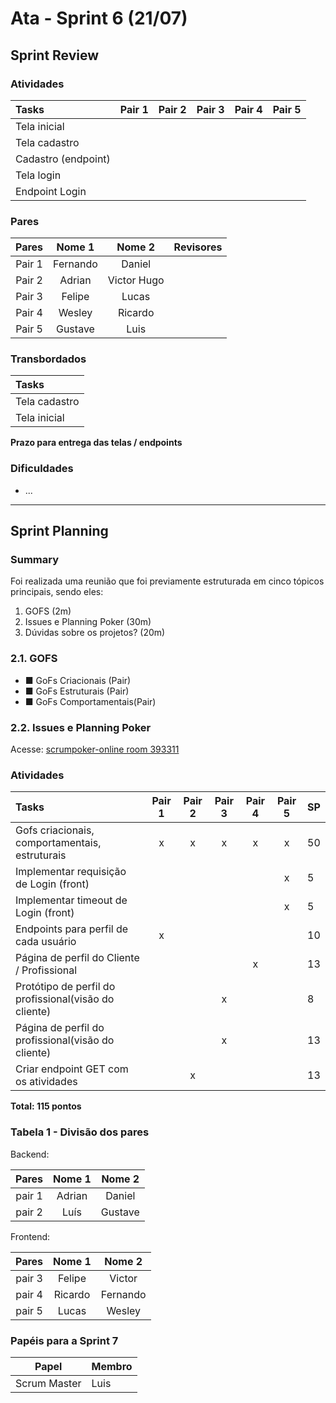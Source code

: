 # Ata - Sprint 6 (21/07)

## Sprint Review

### Atividades 

| Tasks                                  | Pair 1 | Pair 2 | Pair 3 | Pair 4 | Pair 5 |
| :------------------------------------- | :----: | :----: | :----: | :----: | :----: |
| Tela inicial                           |        |        |        |        |        |
| Tela cadastro                          |        |        |        |        |        |
| Cadastro (endpoint)                    |        |        |        |        |        |
| Tela login                             |        |        |        |        |        |
| Endpoint Login                         |        |        |        |        |        |

### Pares

| Pares  | Nome 1  | Nome 2      |Revisores
|:------:|:-------:|:-----------:|:-----------:|
| Pair 1 | Fernando|   Daniel    |             |
| Pair 2 | Adrian  | Victor Hugo |             |
| Pair 3 | Felipe  |    Lucas    |             |
| Pair 4 | Wesley  |   Ricardo   |             |
| Pair 5 | Gustave |    Luis     |             |

### Transbordados

| Tasks                                  |
| :------------------------------------- |
|              Tela cadastro             |
|               Tela inicial             |

**Prazo para entrega das telas / endpoints**

### Dificuldades

* ...

---

## Sprint Planning

### Summary

Foi realizada uma reunião que foi previamente estruturada em cinco tópicos principais, sendo eles:

1. GOFS (2m)
2. Issues e Planning Poker (30m)
3. Dúvidas sobre os projetos? (20m)

### 2.1. GOFS

* ■ GoFs Criacionais (Pair)
* ■ GoFs Estruturais (Pair)
* ■ GoFs Comportamentais(Pair)

### 2.2. Issues e Planning Poker

Acesse: [scrumpoker-online room 393311](https://www.scrumpoker-online.org/en/room/393311/scrum-poker)

### Atividades 

| Tasks                                                | Pair 1 | Pair 2 | Pair 3 | Pair 4 | Pair 5 | SP |
| :-----------------------------------------           | :----: | :----: | :----: | :----: | :----: |:-- |
| Gofs criacionais, comportamentais, estruturais       |    x   |    x   |    x   |   x    |   x    | 50 |
| Implementar requisição de Login (front)              |        |        |        |        |   x    | 5  |
| Implementar timeout de Login (front)                 |        |        |        |        |   x    | 5  |
| Endpoints para perfil de cada usuário                |    x   |        |        |        |        | 10 |
| Página de perfil do Cliente / Profissional           |        |        |        |   x    |        | 13 |
| Protótipo de perfil do profissional(visão do cliente)|        |        |    x   |        |        | 8  |
| Página de perfil do profissional(visão do cliente)   |        |        |    x   |        |        | 13 |
| Criar endpoint GET com os atividades                 |        |   x    |        |        |        | 13 |

**Total: 115 pontos**


### Tabela 1 - Divisão dos pares

Backend: 

| Pares  | Nome 1  | Nome 2      |
|:------:|:-------:|:-----------:|
| pair 1 | Adrian | Daniel |
| pair 2 | Luís | Gustave |


Frontend: 

| Pares  | Nome 1  | Nome 2      |
|:------:|:-------:|:-----------:|
| pair 3 | Felipe  | Victor |
| pair 4 | Ricardo | Fernando |
| pair 5 | Lucas | Wesley |

### Papéis para a Sprint 7

|Papel|Membro|
| --- |  --- |
|Scrum Master|Luis|
